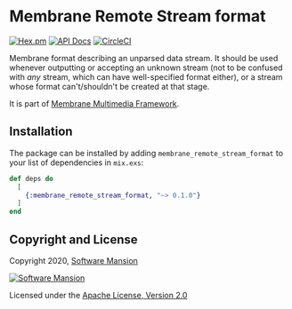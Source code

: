 # Membrane Remote Stream format

[![Hex.pm](https://img.shields.io/hexpm/v/membrane_remote_stream_format.svg)](https://hex.pm/packages/membrane_remote_stream_format)
[![API Docs](https://img.shields.io/badge/api-docs-yellow.svg?style=flat)](https://hexdocs.pm/membrane_remote_stream_format/)
[![CircleCI](https://circleci.com/gh/membraneframework/membrane_remote_stream_format.svg?style=svg)](https://circleci.com/gh/membraneframework/membrane_remote_stream_format)

Membrane format describing an unparsed data stream. It should be used whenever outputting or accepting an unknown stream (not to be confused with _any_ stream, which can have well-specified format either), or a stream whose format can't/shouldn't be created at that stage.

It is part of [Membrane Multimedia Framework](https://membraneframework.org).

## Installation

The package can be installed by adding `membrane_remote_stream_format` to your list of dependencies in `mix.exs`:

```elixir
def deps do
  [
    {:membrane_remote_stream_format, "~> 0.1.0"}
  ]
end
```

## Copyright and License

Copyright 2020, [Software Mansion](https://swmansion.com/?utm_source=git&utm_medium=readme&utm_campaign=membrane_remote_stream_format)

[![Software Mansion](https://logo.swmansion.com/logo?color=white&variant=desktop&width=200&tag=membrane-github)](https://swmansion.com/?utm_source=git&utm_medium=readme&utm_campaign=membrane_remote_stream_format)

Licensed under the [Apache License, Version 2.0](LICENSE)
